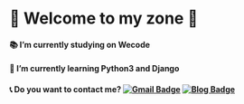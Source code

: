 # 🙌 Welcome to my zone 🙌



#### 📚 I’m currently studying on **Wecode**

#### 🌱 I’m currently learning **Python3 and Django**

#### 📞 Do you want to contact me? [![Gmail Badge](https://img.shields.io/badge/Gmail-d14836?style=flat-square&logo=Gmail&logoColor=white&link=mailto:dnjs0718@gmail.com)](mailto:dnjs0718@gmail.com) [![Blog Badge](http://img.shields.io/badge/-Blog-brightgreen?style=flat-square&logo=FF5722&link=https://velog.io/@dnjs0718)](https://velog.io/@dnjs0718)












